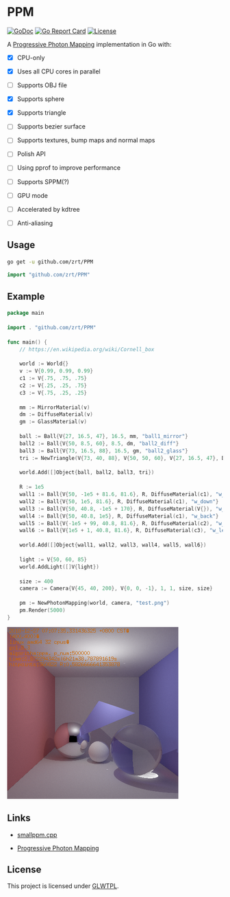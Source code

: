 # PPM

[![GoDoc](https://godoc.org/github.com/zrt/PPM?status.svg)](https://godoc.org/github.com/zrt/PPM)
[![Go Report Card](https://goreportcard.com/badge/github.com/zrt/PPM)](https://goreportcard.com/report/github.com/zrt/PPM)
[![License](https://img.shields.io/badge/LICENSE-GLWTPL-green.svg)](https://github.com/zrt/PPM/blob/master/LICENSE)

A [Progressive Photon Mapping](https://www.ci.i.u-tokyo.ac.jp/~hachisuka/ppm.pdf) implementation in Go with:
- [x]  CPU-only
- [x] Uses all CPU cores in parallel
- [ ] Supports OBJ file
- [x] Supports sphere
- [x] Supports triangle
- [ ] Supports bezier surface
- [ ] Supports textures, bump maps and normal maps
- [ ] Polish API
- [ ] Using pprof to improve performance
- [ ] Supports SPPM(?)
- [ ] GPU mode
- [ ] Accelerated by kdtree
- [ ] Anti-aliasing


## Usage

```bash
go get -u github.com/zrt/PPM
```


```go
import "github.com/zrt/PPM"
````

## Example

```go
package main

import . "github.com/zrt/PPM"

func main() {
	// https://en.wikipedia.org/wiki/Cornell_box

	world := World{}
	v := V{0.99, 0.99, 0.99}
	c1 := V{.75, .75, .75}
	c2 := V{.25, .25, .75}
	c3 := V{.75, .25, .25}

	mm := MirrorMaterial(v)
	dm := DiffuseMaterial(v)
	gm := GlassMaterial(v)

	ball := Ball{V{27, 16.5, 47}, 16.5, mm, "ball1_mirror"}
	ball2 := Ball{V{50, 8.5, 60}, 8.5, dm, "ball2_diff"}
	ball3 := Ball{V{73, 16.5, 88}, 16.5, gm, "ball2_glass"}
	tri := NewTriangle(V{73, 40, 88}, V{50, 50, 60}, V{27, 16.5, 47}, DiffuseMaterial(c2), "triangle")

	world.Add([]Object{ball, ball2, ball3, tri})

	R := 1e5
	wall1 := Ball{V{50, -1e5 + 81.6, 81.6}, R, DiffuseMaterial(c1), "w_up"}
	wall2 := Ball{V{50, 1e5, 81.6}, R, DiffuseMaterial(c1), "w_down"}
	wall3 := Ball{V{50, 40.8, -1e5 + 170}, R, DiffuseMaterial(V{}), "w_front"}
	wall4 := Ball{V{50, 40.8, 1e5}, R, DiffuseMaterial(c1), "w_back"}
	wall5 := Ball{V{-1e5 + 99, 40.8, 81.6}, R, DiffuseMaterial(c2), "w_right"}
	wall6 := Ball{V{1e5 + 1, 40.8, 81.6}, R, DiffuseMaterial(c3), "w_left"}

	world.Add([]Object{wall1, wall2, wall3, wall4, wall5, wall6})

	light := V{50, 60, 85}
	world.AddLight([]V{light})

	size := 400
	camera := Camera{V{45, 40, 200}, V{0, 0, -1}, 1, 1, size, size}

	pm := NewPhotonMapping(world, camera, "test.png")
	pm.Render(5000)
}
```

![example](https://github.com/zrt/PPM/blob/master/_history/t6.png)

## Links

- [smallppm.cpp](http://users-cs.au.dk/toshiya/smallppm_exp.cpp)

- [Progressive Photon Mapping](https://www.ci.i.u-tokyo.ac.jp/~hachisuka/ppm.pdf)

## License

This project is licensed under [GLWTPL](https://github.com/me-shaon/GLWTPL).

